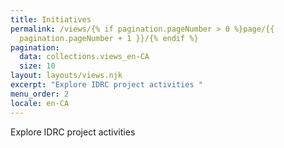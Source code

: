 ```yaml
---
title: Initiatives
permalink: /views/{% if pagination.pageNumber > 0 %}page/{{
  pagination.pageNumber + 1 }}/{% endif %}
pagination:
  data: collections.views_en-CA
  size: 10
layout: layouts/views.njk
excerpt: "Explore IDRC project activities "
menu_order: 2
locale: en-CA
---
```

Explore IDRC project activities